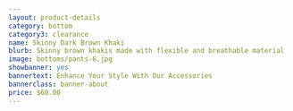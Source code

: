 ```yaml
---
layout: product-details
category: bottom
category3: clearance
name: Skinny Dark Brown Khaki
blurb: Skinny brown khakis made with flexible and breathable material
image: bottoms/pants-6.jpg
showbanner: yes
bannertext: Enhance Your Style With Our Accessories
bannerclass: banner-about
price: $60.00
---
```



